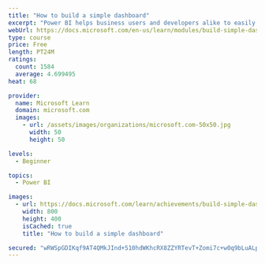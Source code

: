```yaml
---
title: "How to build a simple dashboard"
excerpt: "Power BI helps business users and developers alike to easily analyze, visualize, and collaborate on data. This module will teach you how to do all of that without effecting your underlying dataset."
webUrl: https://docs.microsoft.com/en-us/learn/modules/build-simple-dashboard/
type: course
price: Free
length: PT24M
ratings:
  count: 1584
  average: 4.699495
heat: 68

provider:
  name: Microsoft Learn
  domain: microsoft.com
  images:
    - url: /assets/images/organizations/microsoft.com-50x50.jpg
      width: 50
      height: 50

levels:
  - Beginner

topics:
  - Power BI

images:
  - url: https://docs.microsoft.com/learn/achievements/build-simple-dashboard-social.png
    width: 800
    height: 400
    isCached: true
    title: "How to build a simple dashboard"

secured: "wRWSpGDIKqf9AT4QMkJInd+510hdWKhcRX8ZZYRTevT+Zomi7c+w0q9bLuALp2tZE+CnNQClJZYLMvlDDKRW7w8H3zbvTvc7+4cmrRjms+FFk7J54g/2aR4YJoXTWBB2Tuzw7PufVwfQB2CxSsP26wFP6CuysIwQ3XUJTlK+w3zQsDZ30KF45zrxBY2mhH1fNfukJfopa3DrKqTi3TvF9N01PwC1+OP/sQGz/OQ1G6BxnvKkVE1dwmjXi6zojW7X/RpCpn9SS+6AZBH3QvkYv3OaVKe53uvXrh1zRnzV7BVp4dPJLWSDi03UTjLi6CnuB9st0TJB+s1LLNmQmcGiDTt0Zg7pne0PDSEO2stMbri8GrhI1c2bwHSRK/UQ3Flq0ggbvt1+XtQbiYEs5a16Kw==;zefSVfoGY37uyUyaE9Wrgg=="
---
```


